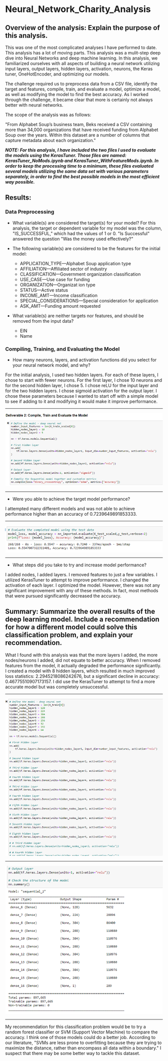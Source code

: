 # Neural_Network_Charity_Analysis

## Overview of the analysis: Explain the purpose of this analysis.

This was one of the most complicated analyses I have performed to date. This analysis has a lot of moving parts. This analysis was a mulit-step deep dive into Neural Networks and deep machine learning. In this analysis, we familiarized ourselves with all aspects of building a neural network utilizing input layers, output layers, hidden layers, activation, neurons, the Keras tuner, OneHotEncoder, and optimizing our models. 

The challenge required us to preprocess data from a CSV file, identify the target and features, compile, train, and evaluate a model, optimize a model, as well as modifying the model to find the best accuracy. As I worked through the challenge, it became clear that more is certainly not always better with neural networks. 

The scope of the analysis was as follows:

"From Alphabet Soup’s business team, Beks received a CSV containing more than 34,000 organizations that have received funding from Alphabet Soup over the years. Within this dataset are a number of columns that capture metadata about each organization."

***NOTE: For this analysis, I have included the two files I used to evaluate the models using the KerasTuner. Those files are named: KerasTuner_NoMods.ipynb and KerasTuner_WithFeatureMods.ipynb. In order to keep the processing time to a minimum, these files evaluated several models utilizing the same data set with various parameters separately, in order to find the best possible models in the most efficient way possible.***

## Results:

### Data Preprocessing

- What variable(s) are considered the target(s) for your model?
For this analysis, the target or dependent variable for my model was the column, "IS_SUCCESSFUL," which had the values of 1 or 0. "Is Successful" answered the question "Was the money used effectively?"

- The following variable(s) are considered to be the features for the initial model:

    - APPLICATION_TYPE—Alphabet Soup application type
    - AFFILIATION—Affiliated sector of industry
    - CLASSIFICATION—Government organization classification
    - USE_CASE—Use case for funding
    - ORGANIZATION—Organizat ion type
    - STATUS—Active status
    - INCOME_AMT—Income classification
    - SPECIAL_CONSIDERATIONS—Special consideration for application
    - ASK_AMT—Funding amount requested


- What variable(s) are neither targets nor features, and should be removed from the input data?

  - EIN
  - Name

### Compiling, Training, and Evaluating the Model

- How many neurons, layers, and activation functions did you select for your neural network model, and why?

For the initial analysis, I used two hidden layers. For each of these layers, I chose to start with fewer neurons. For the first layer, I chose 10 neurons and for the second hidden layer, I chose 5. I chose reLU for the input layer and for the two hidden layers. I chose sigmoid activation for the output layer. I chose these parameters because I wanted to start off with a simple model to see if adding to it and modifying it would make it improve performance. 

----
![Compile, Train, Evaluate](https://github.com/lllohr/Neural_Network_Charity_Analysis/blob/13ffcc85650c136a2471a19919a44baed096ba88/Resources/images/D2_Compile_Train_Evaluate.png)

----

- Were you able to achieve the target model performance?

I attempted many different models and was not able to achieve performance higher than an accuracy of 0.7239649891853333. 

----

![Best Model Performance](https://github.com/lllohr/Neural_Network_Charity_Analysis/blob/13ffcc85650c136a2471a19919a44baed096ba88/Resources/images/Deliverable1_2_Evaluate.png)

----

- What steps did you take to try and increase model performance?

I added nodes, I added layers. I removed features to just a few variables. I utilized KerasTuner to attempt to improve performance. I changed the activation of each layer. I optimized the model. However, there was not any significant improvement with any of these methods. In fact, most methods that were pursued significantly decreased the accuracy. 

## Summary: Summarize the overall results of the deep learning model. Include a recommendation for how a different model could solve this classification problem, and explain your recommendation.

What I found with this analysis was that the more layers I added, the more nodes/neurons I added, did not equate to better accuracy. When I removed features from the model, it actually degraded the performance significantly. I created a model with 8 hidden layers, which resulted in much improved loss statistics: 2.2945218086242676, but a significant decline in accuracy: 0.46775510907173157. I did use the KerasTuner to attempt to find a more accurate model but was completely unsuccessful.
- - - -

![8 Layers](https://github.com/lllohr/Neural_Network_Charity_Analysis/blob/665efb7e18bac8208f3698d771e3a25d7202460d/Resources/images/8_layers.png)

- - - -

![8 Layers Parameters](https://github.com/lllohr/Neural_Network_Charity_Analysis/blob/ea7c156b9f87e50b282502e555c857f9184dfea2/Resources/images/8_layers_parameters.png)

----
My recommendation for this classification problem would be to try a random forest classifier or SVM (Support Vector Machine) to compare the accuracy. I think one of those models could do a better job. According to our literature, "SVMs are less prone to overfitting because they are trying to maximize the distance, rather than encompass all data within a boundary." I suspect that there may be some better way to tackle this dataset. 
